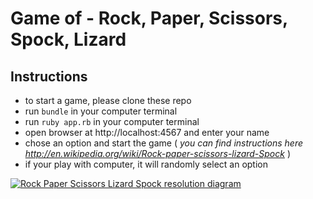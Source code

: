 # Game of - Rock, Paper, Scissors, Spock, Lizard

Instructions
-------

* to start a game, please clone these repo
* run `bundle` in your computer terminal
* run `ruby app.rb` in your computer terminal
* open browser at http://localhost:4567 and enter your name
* chose an option and start the game ( _you can find instructions here http://en.wikipedia.org/wiki/Rock-paper-scissors-lizard-Spock_ )
* if your play with computer, it will randomly select an option

<p><a href="https://commons.wikimedia.org/wiki/File:Rock_Paper_Scissors_Lizard_Spock_en.svg#/media/File:Rock_Paper_Scissors_Lizard_Spock_en.svg"><img src="https://upload.wikimedia.org/wikipedia/commons/thumb/f/fe/Rock_Paper_Scissors_Lizard_Spock_en.svg/1200px-Rock_Paper_Scissors_Lizard_Spock_en.svg.png" alt="Rock Paper Scissors Lizard Spock resolution diagram"></a><br></p>
